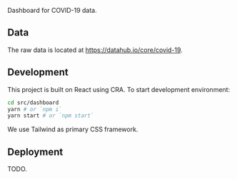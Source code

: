 Dashboard for COVID-19 data.

## Data

The raw data is located at https://datahub.io/core/covid-19.

## Development

This project is built on React using CRA. To start development environment:

```bash
cd src/dashboard
yarn # or `npm i`
yarn start # or `npm start`
```

We use Tailwind as primary CSS framework.

## Deployment

TODO.
